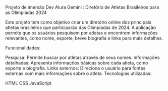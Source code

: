 Projeto de imersão Dev Alura Gemini : Diretório de Atletas Brasileiros para as Olimpíadas 2024

Este projeto tem como objetivo criar um diretório online dos principais atletas brasileiros que participarão das Olimpíadas de 2024. A aplicação permite que os usuários pesquisem por atletas e encontrem informações relevantes, como nome, esporte, breve biografia e links para mais detalhes.

Funcionalidades:

Pesquisa: Permite buscar por atletas através de seus nomes.
Informações detalhadas: Apresenta informações básicas sobre cada atleta, como esporte e biografia.
Links externos: Direciona o usuário para fontes externas com mais informações sobre o atleta.
Tecnologias utilizadas:

HTML
CSS
JavaScript

